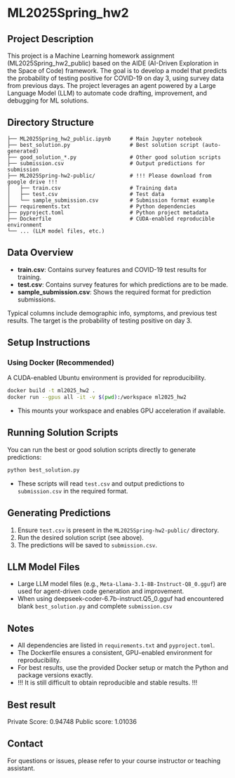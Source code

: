# ML2025Spring_hw2

## Project Description
This project is a Machine Learning homework assignment (ML2025Spring_hw2_public) based on the AIDE (AI-Driven Exploration in the Space of Code) framework. The goal is to develop a model that predicts the probability of testing positive for COVID-19 on day 3, using survey data from previous days. The project leverages an agent powered by a Large Language Model (LLM) to automate code drafting, improvement, and debugging for ML solutions.

## Directory Structure
```
├── ML2025Spring_hw2_public.ipynb      # Main Jupyter notebook
├── best_solution.py                   # Best solution script (auto-generated)
├── good_solution_*.py                 # Other good solution scripts
├── submission.csv                     # Output predictions for submission
├── ML2025Spring-hw2-public/           # !!! Please download from google drive !!!
│   ├── train.csv                      # Training data
│   ├── test.csv                       # Test data
│   └── sample_submission.csv          # Submission format example
├── requirements.txt                   # Python dependencies
├── pyproject.toml                     # Python project metadata
├── Dockerfile                         # CUDA-enabled reproducible environment
└── ... (LLM model files, etc.)
```

## Data Overview
- **train.csv**: Contains survey features and COVID-19 test results for training.
- **test.csv**: Contains survey features for which predictions are to be made.
- **sample_submission.csv**: Shows the required format for prediction submissions.

Typical columns include demographic info, symptoms, and previous test results. The target is the probability of testing positive on day 3.

## Setup Instructions

### Using Docker (Recommended)
A CUDA-enabled Ubuntu environment is provided for reproducibility.

```bash
docker build -t ml2025_hw2 .
docker run --gpus all -it -v $(pwd):/workspace ml2025_hw2
```
- This mounts your workspace and enables GPU acceleration if available.

## Running Solution Scripts
You can run the best or good solution scripts directly to generate predictions:

```bash
python best_solution.py
```
- These scripts will read `test.csv` and output predictions to `submission.csv` in the required format.

## Generating Predictions
1. Ensure `test.csv` is present in the `ML2025Spring-hw2-public/` directory.
2. Run the desired solution script (see above).
3. The predictions will be saved to `submission.csv`.

## LLM Model Files
- Large LLM model files (e.g., `Meta-Llama-3.1-8B-Instruct-Q8_0.gguf`) are used for agent-driven code generation and improvement.
- When using deepseek-coder-6.7b-instruct.Q5_0.gguf had encountered blank `best_solution.py` and complete `submission.csv`

## Notes
- All dependencies are listed in `requirements.txt` and `pyproject.toml`.
- The Dockerfile ensures a consistent, GPU-enabled environment for reproducibility.
- For best results, use the provided Docker setup or match the Python and package versions exactly.
- !!! It is still difficult to obtain reproducible and stable results. !!!

## Best result
Private Score: 0.94748
Public score: 1.01036

## Contact
For questions or issues, please refer to your course instructor or teaching assistant.
